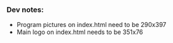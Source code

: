 ### Dev notes:
* Program pictures on index.html need to be 290x397
* Main logo on index.html needs to be 351x76
